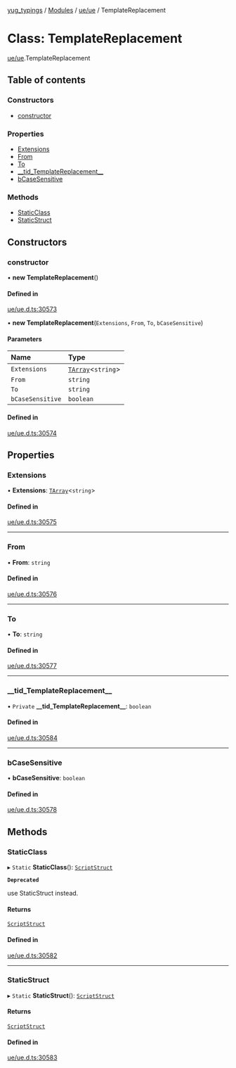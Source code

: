 [yug_typings](../README.md) / [Modules](../modules.md) / [ue/ue](../modules/ue_ue.md) / TemplateReplacement

# Class: TemplateReplacement

[ue/ue](../modules/ue_ue.md).TemplateReplacement

## Table of contents

### Constructors

- [constructor](ue_ue.TemplateReplacement.md#constructor)

### Properties

- [Extensions](ue_ue.TemplateReplacement.md#extensions)
- [From](ue_ue.TemplateReplacement.md#from)
- [To](ue_ue.TemplateReplacement.md#to)
- [\_\_tid\_TemplateReplacement\_\_](ue_ue.TemplateReplacement.md#__tid_templatereplacement__)
- [bCaseSensitive](ue_ue.TemplateReplacement.md#bcasesensitive)

### Methods

- [StaticClass](ue_ue.TemplateReplacement.md#staticclass)
- [StaticStruct](ue_ue.TemplateReplacement.md#staticstruct)

## Constructors

### constructor

• **new TemplateReplacement**()

#### Defined in

[ue/ue.d.ts:30573](https://github.com/YugMetaverse/yug_typings/blob/b7d9b19/ue/ue.d.ts#L30573)

• **new TemplateReplacement**(`Extensions`, `From`, `To`, `bCaseSensitive`)

#### Parameters

| Name | Type |
| :------ | :------ |
| `Extensions` | [`TArray`](../interfaces/ue_puerts.TArray.md)<`string`\> |
| `From` | `string` |
| `To` | `string` |
| `bCaseSensitive` | `boolean` |

#### Defined in

[ue/ue.d.ts:30574](https://github.com/YugMetaverse/yug_typings/blob/b7d9b19/ue/ue.d.ts#L30574)

## Properties

### Extensions

• **Extensions**: [`TArray`](../interfaces/ue_puerts.TArray.md)<`string`\>

#### Defined in

[ue/ue.d.ts:30575](https://github.com/YugMetaverse/yug_typings/blob/b7d9b19/ue/ue.d.ts#L30575)

___

### From

• **From**: `string`

#### Defined in

[ue/ue.d.ts:30576](https://github.com/YugMetaverse/yug_typings/blob/b7d9b19/ue/ue.d.ts#L30576)

___

### To

• **To**: `string`

#### Defined in

[ue/ue.d.ts:30577](https://github.com/YugMetaverse/yug_typings/blob/b7d9b19/ue/ue.d.ts#L30577)

___

### \_\_tid\_TemplateReplacement\_\_

• `Private` **\_\_tid\_TemplateReplacement\_\_**: `boolean`

#### Defined in

[ue/ue.d.ts:30584](https://github.com/YugMetaverse/yug_typings/blob/b7d9b19/ue/ue.d.ts#L30584)

___

### bCaseSensitive

• **bCaseSensitive**: `boolean`

#### Defined in

[ue/ue.d.ts:30578](https://github.com/YugMetaverse/yug_typings/blob/b7d9b19/ue/ue.d.ts#L30578)

## Methods

### StaticClass

▸ `Static` **StaticClass**(): [`ScriptStruct`](ue_ue.ScriptStruct.md)

**`Deprecated`**

use StaticStruct instead.

#### Returns

[`ScriptStruct`](ue_ue.ScriptStruct.md)

#### Defined in

[ue/ue.d.ts:30582](https://github.com/YugMetaverse/yug_typings/blob/b7d9b19/ue/ue.d.ts#L30582)

___

### StaticStruct

▸ `Static` **StaticStruct**(): [`ScriptStruct`](ue_ue.ScriptStruct.md)

#### Returns

[`ScriptStruct`](ue_ue.ScriptStruct.md)

#### Defined in

[ue/ue.d.ts:30583](https://github.com/YugMetaverse/yug_typings/blob/b7d9b19/ue/ue.d.ts#L30583)
